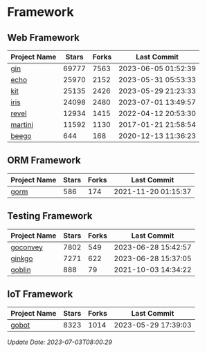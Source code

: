 # Framework

## Web Framework
| Project Name | Stars | Forks | Last Commit |
| ------------ | ----- | ----- | ----------- |
| [gin](https://github.com/gin-gonic/gin) | 69777 | 7563 | 2023-06-05 01:52:39 |
| [echo](https://github.com/labstack/echo) | 25970 | 2152 | 2023-05-31 05:53:33 |
| [kit](https://github.com/go-kit/kit) | 25135 | 2426 | 2023-05-29 21:23:33 |
| [iris](https://github.com/kataras/iris) | 24098 | 2480 | 2023-07-01 13:49:57 |
| [revel](https://github.com/revel/revel) | 12934 | 1415 | 2022-04-12 20:53:30 |
| [martini](https://github.com/go-martini/martini) | 11592 | 1130 | 2017-01-21 21:58:54 |
| [beego](https://github.com/astaxie/beego) | 644 | 168 | 2020-12-13 11:36:23 |

## ORM Framework
| Project Name | Stars | Forks | Last Commit |
| ------------ | ----- | ----- | ----------- |
| [gorm](https://github.com/jinzhu/gorm) | 586 | 174 | 2021-11-20 01:15:37 |

## Testing Framework
| Project Name | Stars | Forks | Last Commit |
| ------------ | ----- | ----- | ----------- |
| [goconvey](https://github.com/smartystreets/goconvey) | 7802 | 549 | 2023-06-28 15:42:57 |
| [ginkgo](https://github.com/onsi/ginkgo) | 7271 | 622 | 2023-06-28 15:37:05 |
| [goblin](https://github.com/franela/goblin) | 888 | 79 | 2021-10-03 14:34:22 |

## IoT Framework
| Project Name | Stars | Forks | Last Commit |
| ------------ | ----- | ----- | ----------- |
| [gobot](https://github.com/hybridgroup/gobot) | 8323 | 1014 | 2023-05-29 17:39:03 |

*Update Date: 2023-07-03T08:00:29*